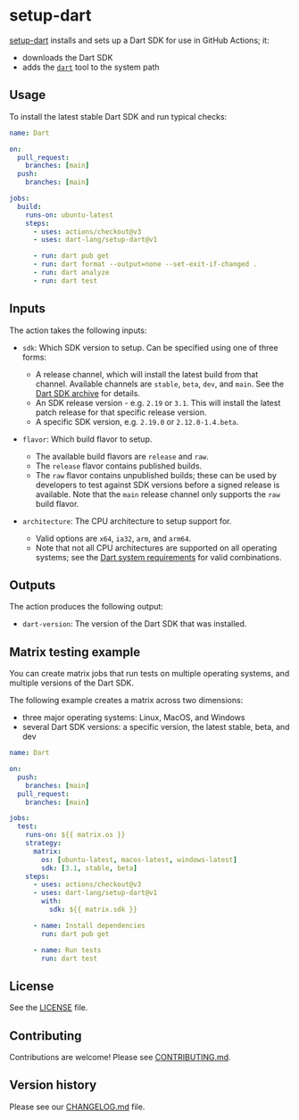 # setup-dart

[setup-dart](https://github.com/dart-lang/setup-dart) installs and sets up a
Dart SDK for use in GitHub Actions; it:

* downloads the Dart SDK
* adds the [`dart`](https://dart.dev/tools/dart-tool) tool to the system path

## Usage

To install the latest stable Dart SDK and run typical checks:

```yml
name: Dart

on:
  pull_request:
    branches: [main]
  push:
    branches: [main]

jobs:
  build:
    runs-on: ubuntu-latest
    steps:
      - uses: actions/checkout@v3
      - uses: dart-lang/setup-dart@v1

      - run: dart pub get
      - run: dart format --output=none --set-exit-if-changed .
      - run: dart analyze
      - run: dart test
```

## Inputs

The action takes the following inputs:

  * `sdk`: Which SDK version to setup. Can be specified using one of three forms:
    * A release channel, which will install the latest build from that channel.
      Available channels are `stable`, `beta`, `dev`, and `main`. See the
      [Dart SDK archive](https://dart.dev/get-dart/archive) for details.
    * An SDK release version - e.g. `2.19` or `3.1`. This will install the
      latest patch release for that specific release version.
    * A specific SDK version, e.g. `2.19.0` or `2.12.0-1.4.beta`.

  * `flavor`: Which build flavor to setup.
    * The available build flavors are `release` and `raw`.
    * The `release` flavor contains published builds.
    * The `raw` flavor contains unpublished builds; these can be used by
      developers to test against SDK versions before a signed release is
      available. Note that the  `main` release channel only supports the `raw`
      build flavor.

  * `architecture`: The CPU architecture to setup support for.
    * Valid options are `x64`, `ia32`, `arm`, and `arm64`.
    * Note that not all CPU architectures are supported on all operating
      systems; see the 
      [Dart system requirements](https://dart.dev/get-dart#system-requirements)
      for valid combinations.

## Outputs

The action produces the following output:

  * `dart-version`: The version of the Dart SDK that was installed.

## Matrix testing example

You can create matrix jobs that run tests on multiple operating systems, and
multiple versions of the Dart SDK.

The following example creates a matrix across two dimensions:

- three major operating systems: Linux, MacOS, and Windows
- several Dart SDK versions: a specific version, the latest stable, beta, and
  dev

```yml
name: Dart

on:
  push:
    branches: [main]
  pull_request:
    branches: [main]

jobs:
  test:
    runs-on: ${{ matrix.os }}
    strategy:
      matrix:
        os: [ubuntu-latest, macos-latest, windows-latest]
        sdk: [3.1, stable, beta]
    steps:
      - uses: actions/checkout@v3
      - uses: dart-lang/setup-dart@v1
        with:
          sdk: ${{ matrix.sdk }}

      - name: Install dependencies
        run: dart pub get

      - name: Run tests
        run: dart test
```

## License

See the [LICENSE](LICENSE) file.

## Contributing

Contributions are welcome! Please see [CONTRIBUTING.md](CONTRIBUTING.md).

## Version history

Please see our [CHANGELOG.md](CHANGELOG.md) file.
